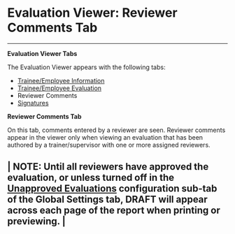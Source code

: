 # Evaluation Viewer: Reviewer Comments Tab

***

**Evaluation Viewer Tabs**

The Evaluation Viewer appears with the following tabs:

* [Trainee/Employee Information](7ddc.md)
* [Trainee/Employee Evaluation](7ddh.md)
* Reviewer Comments
* [Signatures](evlvwsig.md)

**Reviewer Comments Tab**

On this tab, comments entered by a reviewer are seen.  Reviewer comments appear in the viewer only when viewing an evaluation that has been authored by a trainer/supervisor with one or more assigned reviewers.

## | NOTE: Until all reviewers have approved the evaluation, or unless turned off in the [Unapproved Evaluations](unapprove.htm) configuration sub-tab of the Global Settings tab, DRAFT will appear across each page of the report when printing or previewing. |
